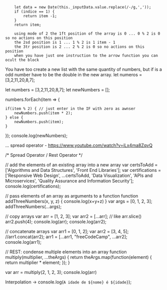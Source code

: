         
        let data = new Date(this._inputData.value.replace(/-/g,',')); 
        if (indice == 1) { 
            return item -1;
        }
        return item;
        
        using mode of 2 the 1ft position of the array is 0 ... 0 % 2 is 0 so no actions on this position 
        the 2sd position is 1 ... 1 % 2 is 1 item - 1
        the 3tr position is 2 ... 2 % 2 is 0 so no actions on this position 
        when you have just one instruction to the arrow function you can ocult the block 


You have too create a new list with the same quantity of numbers, but if is a odd number have to be the double in the new array. let numeros = [3,2,11,20,8,7];


let numbers = [3,2,11,20,8,7];
let newNumbers = [];

numbers.forEach(item => {

    if(item % 2) { // just enter in the IF with zero as awnser 
        newNumbers.push(item * 2);
    } else {
        newNumbers.push(item);
    }
});
console.log(newNumbers);


... spread operator - https://www.youtube.com/watch?v=iLx4ma8ZqvQ

/* Spread Operator / Rest Operator */

// add the elements of an existing array into a new array
var certsToAdd = ['Algorithms and Data Structures', 'Front End Libraries']; 
var certifications = ['Responsive Web Design', ...certsToAdd, 'Data Visualization', 'APIs and Microservices', 'Quality Assurance and Information Security'];
console.log(certifications);

// pass elements of an array as arguments to a function
function addThreeNumbers(x, y, z) { 
	console.log(x+y+z)
}
var args = [0, 1, 2, 3];
addThreeNumbers(...args);

// copy arrays
var arr = [1, 2, 3];
var arr2 = [...arr]; // like arr.slice()
arr2.push(4); 
console.log(arr);
console.log(arr2);


// concatenate arrays
var arr1 = [0, 1, 2];
var arr2 = [3, 4, 5];
//arr1.concat(arr2);
arr1 = [...arr1, "freeCodeCamp", ...arr2];
console.log(arr1);


// REST: condense multiple elements into an array
function multiply(multiplier, ...theArgs) {
  return theArgs.map(function(element) {
    return multiplier * element;
  });
}

var arr = multiply(2, 1, 2, 3); 
console.log(arr)


Interpolation -> console.log(`A idade de ${nome} é ${idade}`);